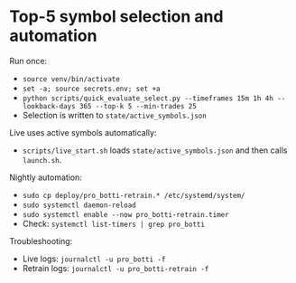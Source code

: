 # Top-5 symbol selection and automation

Run once:
- `source venv/bin/activate`
- `set -a; source secrets.env; set +a`
- `python scripts/quick_evaluate_select.py --timeframes 15m 1h 4h --lookback-days 365 --top-k 5 --min-trades 25`
- Selection is written to `state/active_symbols.json`

Live uses active symbols automatically:
- `scripts/live_start.sh` loads `state/active_symbols.json` and then calls `launch.sh`.

Nightly automation:
- `sudo cp deploy/pro_botti-retrain.* /etc/systemd/system/`
- `sudo systemctl daemon-reload`
- `sudo systemctl enable --now pro_botti-retrain.timer`
- Check: `systemctl list-timers | grep pro_botti`

Troubleshooting:
- Live logs: `journalctl -u pro_botti -f`
- Retrain logs: `journalctl -u pro_botti-retrain -f`

